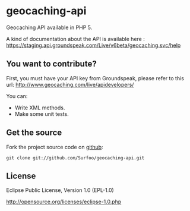 geocaching-api
==============

Geocaching API available in PHP 5.

A kind of documentation about the API is available here : https://staging.api.groundspeak.com/Live/v6beta/geocaching.svc/help

You want to contribute?
-----------------------

First, you must have your API key from Groundspeak, please refer to this url: http://www.geocaching.com/live/apidevelopers/

You can:
* Write XML methods.
* Make some unit tests.

Get the source
--------------

Fork the project source code on [github](https://github.com/Surfoo/geocaching-api):

    git clone git://github.com/Surfoo/geocaching-api.git

License
-------

Eclipse Public License, Version 1.0 (EPL-1.0)

http://opensource.org/licenses/eclipse-1.0.php